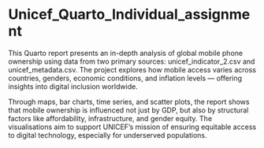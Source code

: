 # Unicef_Quarto_Individual_assignment
This Quarto report presents an in-depth analysis of global mobile phone ownership using data from two primary sources: unicef_indicator_2.csv and unicef_metadata.csv. The project explores how mobile access varies across countries, genders, economic conditions, and inflation levels — offering insights into digital inclusion worldwide.

Through maps, bar charts, time series, and scatter plots, the report shows that mobile ownership is influenced not just by GDP, but also by structural factors like affordability, infrastructure, and gender equity. The visualisations aim to support UNICEF’s mission of ensuring equitable access to digital technology, especially for underserved populations.

